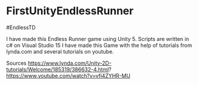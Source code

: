 # FirstUnityEndlessRunner

#EndlessTD

I have made this Endless Runner game using Unity 5.
Scripts are written in c# on Visual Studio 15
I have made this Game with the help of tutorials from lynda.com and several tutorials on youtube.


Sources
https://www.lynda.com/Unity-2D-tutorials/Welcome/185319/386632-4.html?
https://www.youtube.com/watch?v=vfi4ZYHR-MU

